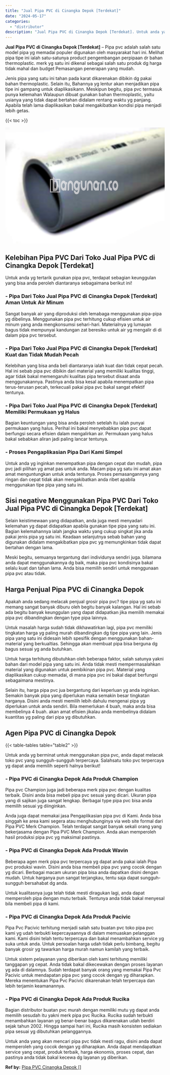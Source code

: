 ```yaml
---
title: "Jual Pipa PVC di Cinangka Depok [Terdekat]"
date: "2024-05-17"
categories: 
  - "distributor"
description: "Jual Pipa PVC di Cinangka Depok [Terdekat]. Untuk anda yang akan mencari pipa pvc tidak mesti ragu, disini anda dapat memperoleh yang cocok dengan yg diharap..."
---
```


**Jual Pipa PVC di Cinangka Depok \[Terdekat\]** – Pipa pvc adalah salah satu model pipa yg memadai populer digunakan oleh masyarakat hari ini. Melihat pipa tipe ini ialah satu-satunya product pengembangan perpipaan dr bahan thermoplastic. merk yg satu ini dikenal sebagai salah satu produk dg harga tidak mahal dan budget Pemasangan penerapan yang mudah.

Jenis pipa yang satu ini tahan pada karat dikarenakan dibikin dg pakai bahan thermoplastic. Selain itu, Bahannya yg lentur akan menjadikan pipa tipe ini gampang untuk diaplikasikann. Meskipun begitu, pipa pvc termasuk punya kelemahan Walaupun dibuat gunakan bahan thermoplastic, yaitu usianya yang tidak dapat bertahan didalam rentang waktu yg panjang. Apabila telah lama diaplikasikan bakal mengakibatkan kondisi pipa menjadi lebih getas.

{{< toc >}}

![](/images/jaul-pipa-pvc-65.png)

## Kelebihan Pipa PVC Dari Toko Jual Pipa PVC di Cinangka Depok \[Terdekat\]

Untuk anda yg tertarik gunakan pipa pvc, terdapat sebagian keunggulan yang bisa anda peroleh diantaranya sebagaimana berikut ini!

### \- Pipa Dari Toko Jual Pipa PVC di Cinangka Depok \[Terdekat\] Aman Untuk Air Minum

Sangat banyak air yang diproduksi oleh lemabaga menggunakan pipa-pipa yg dibelinya. Menggunakan pipa pvc terhitung cukup efisien untuk air minum yang anda mengkonsumsi sehari-hari. Materialnya yg lumayan bagus tidak mempunyai kandungan zat beresiko untuk air yg mengalir di di dalam pipa pvc tersebut.

### \- Pipa Dari Toko Jual Pipa PVC di Cinangka Depok \[Terdekat\] Kuat dan Tidak Mudah Pecah

Kelebihan yang bisa anda beli diantaranya ialah kuat dan tidak cepat pecah. Hal ini sebab pipa pvc dibikin dari material yang memiliki kualitas tinggi, agar tidak bakal memengaruhi kualitas pipa tersebut disaat anda menggunakannya. Pastinya anda bisa kesal apabila menempatkan pipa terus-terusan pecah, terkecuali pakai pipa pvc bakal sangat efektif tentunya.

### \- Pipa Dari Toko Jual Pipa PVC di Cinangka Depok \[Terdekat\] Memiliki Permukaan yg Halus

Bagian keuntungan yang bisa anda peroleh setelah itu ialah punyai permukaan yang halus. Perihal ini bakal menyebabkan pipa pvc dapat berfungsi secara efisien dalam mengalirkan air. Permukaan yang halus bakal sebabkan aliran jadi paling lancar tentunya.

### \- Proses Pengaplikasian Pipa Dari Kami Simpel

Untuk anda yg inginkan menempatkan pipa dengan cepat dan mudah, pipa pvc jadi pilihan yg amat pas untuk anda. Macam pipa yg satu ini amat akan amat menguntungkan untuk anda tentunya. Proses pemasangannya yang ringan dan cepat tidak akan mengakibatkan anda ribet apabila menggunakan tipe pipa yang satu ini.

## Sisi negative Menggunakan Pipa PVC Dari Toko Jual Pipa PVC di Cinangka Depok \[Terdekat\]

Selain keistimewaan yang didapatkan, anda juga mesti menyadari kelemahan yg dapat didapatkan apabila gunakan tipe pipa yang satu ini. Bagian kelemahannya ialah jangka waktu yang cukup singkat jika anda pakai jenis pipa yg satu ini. Keadaan selanjutnya sebab bahan yang digunakan didalam mengakibatkan pipa pvc yg memungkinkan tidak dapat bertahan dengan lama.

Meski begitu, semuanya tergantung dari individunya sendiri juga. bilamana anda dapat menggunakannya dg baik, maka pipa pvc kondisinya bakal selalu kuat dan tahan lama. Anda bisa memilih sendiri untuk menggunaan pipa pvc atau tidak.

## Harga Penjual Pipa PVC di Cinangka Depok

Apakah anda sedang melacak penjual grosir pipa pvc? tipe pipa yg satu ini memang sangat banyak diburu oleh begitu banyak kalangan. Hal ini sebab ada begitu banyak keunggulan yang dapat didapatkan jika memilih memakai pipa pvc dibandingkan dengan type pipa lainnya.

Untuk masalah harga sudah tidak dikhawatirkan lagi, pipa pvc memiliki tingkatan harga yg paling murah dibandingkan dg tipe pipa yang lain. Jenis pipa yang satu ini didesain lebih spesifik dengan menggunakan bahan-material yang berkualtias. Sehingga akan membuat pipa bisa berguna dg bagus sesuai yg anda butuhkan.

Untuk harga terhitung dibutuhkan oleh beberapa faktor, salah satunya yakni bahan dari model pipa yang satu ini. Anda tidak mesti mempermasalahkan material yang digunakan untuk pembikinan pipa pvc. Material yang diaplikasikan cukup memadai, di mana pipa pvc ini bakal dapat berfungsi sebagaimana mestinya.

Selain itu, harga pipa pvc jua bergantung dari keperluan yg anda inginkan. Semakin banyak pipa yang diperlukan maka semakin besar tingkatan harganya. Disini anda mesti memilih lebih dahulu mengenai pipa yg diperlukan untuk anda sendiri. Bila memerlukan 4 buah, maka anda bisa membelinya 4 buah. akan amat efisien jikalau anda membelinya didalam kuantitas yg paling dari pipa yg dibutuhkan.

## Agen Pipa PVC di Cinangka Depok

{{< table-tables table="table2" >}}

Untuk anda yg berminat untuk menggunakan pipa pvc, anda dapat melacak toko pvc yang sungguh-sungguh terpercaya. Salahsatu toko pvc terpercaya yg dapat anda memilih seperti halnya berikut!

### \- Pipa PVC di Cinangka Depok Ada Produk Champion

Pipa pvc Champion juga jadi beberapa merk pipa pvc dengan kualitas terbaik. Disini anda bisa mebeli pipa pvc sesuai yang dicari. Ukuran pipa yang di sajikan juga sangat lengkap. Berbagai type pipa pvc bisa anda memilih sesuai yg diinginkan.

Anda juga dapat memakai jasa Pengaplikasian pipa pvc di Kami. Anda bisa singgah ke area kami segera atau menghubunginya via web site formal dari Pipa PVC Merk Champion. Telah terdapat sangat banyak sekali orang yang bekerjasama dengan Pipa PVC Merk Champion. Anda akan memperoleh hasil produksi pipa pvc yg maksimal pastinya.

### \- Pipa PVC di Cinangka Depok Ada Produk Wavin

Beberapa agen merk pipa pvc terpercaya yg dapat anda pakai ialah Pipa pvc produksi wavin. Disini anda bisa membeli pipa pvc yang cocok dengan yg dicari. Berbagai macam ukuran pipa bisa anda dapatkan disini dengan mudah. Untuk harganya pun sangat terjangkau, tentu saja dapat sungguh-sungguh bersahabat dg anda.

Untuk kualitasnya juga telah tidak mesti diragukan lagi, anda dapat memperoleh pipa dengan mutu terbaik. Tentunya anda tidak bakal menyesal bila membeli pipa di kami.

### \- Pipa PVC di Cinangka Depok Ada Produk Pacivic

Pipa Pvc Pacivic terhitung menjadi salah satu buatan pvc toko pipa pvc kami yg udah terbukti kepercayaannya di dalam memuaskan pelanggan kami. Kami disini telah tentu terpercaya dan bakal menambahkan service yg suka untuk anda. Untuk persoalan harga udah tidak perlu bimbang, begitu banyak grosir yg tawarkan harga murah namun kamilah yang terbaik.

Untuk sistem pelayanan yang diberikan oleh kami terhitung memiliki tanggapan yg cepat. Anda tidak bakal dikecewakan dengan proses layanan yg ada di dalamnya. Sudah terdapat banyak orang yang memakai Pipa Pvc Pacivic untuk mendapatan pipa pvc yang cocok dengan yg diharapkan. Mereka menentukan Pipa Pvc Pacivic dikarenakan telah terpercaya dan lebih terjamin keamanannya.

### \- Pipa PVC di Cinangka Depok Ada Produk Rucika

Bagian distributor buatan pvc murah dengan memiliki mutu yg dapat anda memilih sesudah itu yakni merk pipa pvc Rucika. Rucika sudah terbukti menambahkan layanan yg benar-benar bagus dikarenakan udah berdiri sejak tahun 2002. Hingga sampai hari ini, Rucika masih konsisten sediakan pipa sesuai yg dibutuhkan pelanggannya.

Untuk anda yang akan mencari pipa pvc tidak mesti ragu, disini anda dapat memperoleh yang cocok dengan yg diharapkan. Anda dapat mendapatkan service yang cepat, produk terbaik, harga ekonomis, proses cepat, dan pastinya anda tidak bakal kecewa dg layanan yg diberikan.

**Ref by:** [Pipa PVC Cinangka Depok []](https://id.wikipedia.org/wiki/Pipa)
